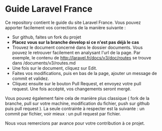 Guide Laravel France
====================

Ce repository contient le guide du site Laravel France. Vous pouvez apporter facilement vos corrections de la manière suivante :

- Sur github, faites un fork du projet
- **Placez vous sur la branche develop si ce n'est pas déjà le cas**
- Trouvez le document concerné dans le dossier documents. Vous pouvez le retrouver facilement en analysant l'url de la page. Par exemple, le contenu de http://laravel.fr/docs/v3/doc/routes se trouve dans /documents/v3/routes.md
- Une fois sur le document, cliquez sur Edit.
- Faites vos modifications, puis en bas de la page, ajouter un message de commit et validez.
- Cliquez ensuite sur le bouton Pull Request, et envoyez votre pull request. Une fois accépté, vos changements seront mergé.

Vous pouvez également faire cela de manière plus classique ( fork de la branche, pull sur votre machine, modification du fichier, push sur github puis pull request ). La seule contrainte à respecter est la suivante : un commit par fichier, voir mieux : un pull request par fichier.

Nous vous remercions par avance pour votre contribution à ce projet.
